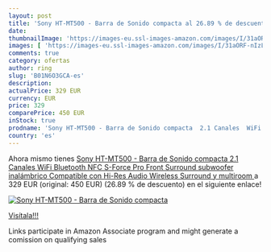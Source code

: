 ```yaml
---
layout: post
title: 'Sony HT-MT500 - Barra de Sonido compacta al 26.89 % de descuento'
date: 
thumbnailImage: 'https://images-eu.ssl-images-amazon.com/images/I/31aORF-nIzL._SL200_.jpg'
images: [ 'https://images-eu.ssl-images-amazon.com/images/I/31aORF-nIzL._SL200_.jpg' ]
comments: true
category: ofertas
author: ring
slug: 'B01N6O3GCA-es'
description:
actualPrice: 329 EUR
currency: EUR
price: 329
comparePrice: 450 EUR
inStock: true
prodname: 'Sony HT-MT500 - Barra de Sonido compacta  2.1 Canales  WiFi  Bluetooth  NFC  S-Force Pro Front Surround  subwoofer inalámbrico  Compatible con Hi-Res Audio  Wireless Surround y multiroom '
country: 'es'
---
```


Ahora mismo tienes [Sony HT-MT500 - Barra de Sonido compacta  2.1 Canales  WiFi  Bluetooth  NFC  S-Force Pro Front Surround  subwoofer inalámbrico  Compatible con Hi-Res Audio  Wireless Surround y multiroom ](https://www.amazon.es/dp/B01N6O3GCA/?tag=tolees-21) a 329 EUR (original: 450 EUR) (26.89 %  de descuento) en el siguiente enlace!

[![Sony HT-MT500 - Barra de Sonido compacta](https://images-eu.ssl-images-amazon.com/images/I/31aORF-nIzL._SL200_.jpg)](https://www.amazon.es/dp/B01N6O3GCA/?tag=tolees-21)

[Visítala!!!](https://www.amazon.es/dp/B01N6O3GCA/?tag=tolees-21)

Links participate in Amazon Associate program and might generate a comission on qualifying sales
